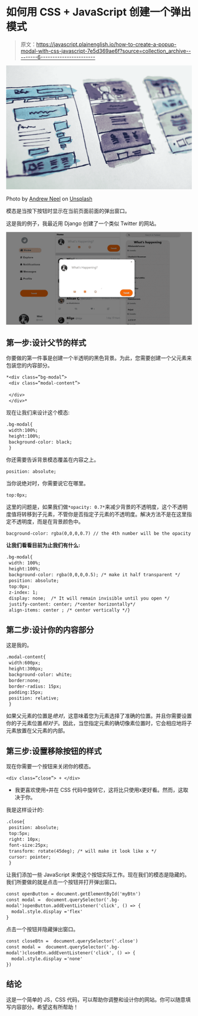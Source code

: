 # 如何用 CSS + JavaScript 创建一个弹出模式

> 原文：<https://javascript.plainenglish.io/how-to-create-a-popup-modal-with-css-javascript-7e5d369ae6f?source=collection_archive---------6----------------------->

![](img/3054cac5048d3564db7554586fb04555.png)

Photo by [Andrew Neel](https://unsplash.com/@andrewtneel?utm_source=unsplash&utm_medium=referral&utm_content=creditCopyText) on [Unsplash](https://unsplash.com/s/photos/europe-history?utm_source=unsplash&utm_medium=referral&utm_content=creditCopyText)

模态是当按下按钮时显示在当前页面前面的弹出窗口。

这是我的例子，我最近用 Django 创建了一个类似 Twitter 的网站。

![](img/11266b5a3899fe727c39bf6378354c8a.png)

## 第一步:设计父节的样式

你要做的第一件事是创建一个半透明的黑色背景。为此，您需要创建一个父元素来包装您的内容部分。

```
*<div class=”bg-modal”>
 <div class=”modal-content”>

 </div>
 </div>*
```

现在让我们来设计这个模态:

```
.bg-modal{
 width:100%;
 height:100%;
 background-color: black;
 }
```

你还需要告诉背景模态覆盖在内容之上。

```
position: absolute;
```

当你说绝对时，你需要说它在哪里。

```
top:0px;
```

这里的问题是，如果我们做`*opacity: 0.7*`来减少背景的不透明度，这个不透明度值将转移到子元素，不管你是否指定子元素的不透明度。解决方法不是在这里指定不透明度，而是在背景颜色中。

```
bacground-color: rgba(0,0,0,0.7) // the 4th number will be the opacity
```

**让我们看看目前为止我们有什么:**

```
.bg-modal{
 width: 100%;
 height:100%;
 background-color: rgba(0,0,0,0.5); /* make it half transparent */
 position: absolute;
 top:0px;
 z-index: 1;
 display: none;  /* It will remain invisible until you open */
 justify-content: center; /*center horizontally*/ 
 align-items: center ; /* center vertically */}
```

## 第二步:设计你的内容部分

这是我的。

```
.modal-content{
 width:600px;
 height:300px;
 background-color: white;
 border:none; 
 border-radius: 15px;
 padding:15px;
 position: relative;
 }
```

如果父元素的位置是*绝对*，这意味着您为元素选择了准确的位置。并且你需要设置你的子元素位置*相对于*。因此，当您指定元素的确切像素位置时，它会相应地将子元素放置在父元素的内部。

## 第三步:设置移除按钮的样式

现在你需要一个按钮来关闭你的模态。

```
<div class=”close”> + </div>
```

*   我更喜欢使用`+`并在 CSS 代码中旋转它，这将比只使用`X`更好看。然而，这取决于你。

我是这样设计的:

```
.close{
 position: absolute;
 top:5px;
 right: 10px;
 font-size:25px;
 transform: rotate(45deg); /* will make it look like x */
 cursor: pointer;
 }
```

让我们添加一些 JavaScript 来使这个按钮实际工作。现在我们的模态是隐藏的。我们所要做的就是点击一个按钮并打开弹出窗口。

```
const openButton = document.getElementById('myBtn')
const modal =  document.querySelector('.bg-modal')openButton.addEventListener('click', () => {
  modal.style.display ='flex'
}
```

点击一个按钮并隐藏弹出窗口。

```
const closeBtn =  document.querySelector('.close')
const modal =  document.querySelector('.bg-modal')closeBtn.addEventListener('click', () => {
  modal.style.display ='none'
})
```

## 结论

这是一个简单的 JS，CSS 代码，可以帮助你调整和设计你的网站。你可以随意填写内容部分。希望这有所帮助！